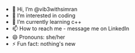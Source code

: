 - 👋 Hi, I’m @vib3withsimran
- 👀 I’m interested in coding
- 🌱 I’m currently learning c++
- 📫 How to reach me - message me on LinkedIn 
- 😄 Pronouns: she/her
- ⚡ Fun fact: nothing's new

<!---
vib3withsimran/vib3withsimran is a ✨ special ✨ repository because its `README.md` (this file) appears on your GitHub profile.
You can click the Preview link to take a look at your changes.
--->
